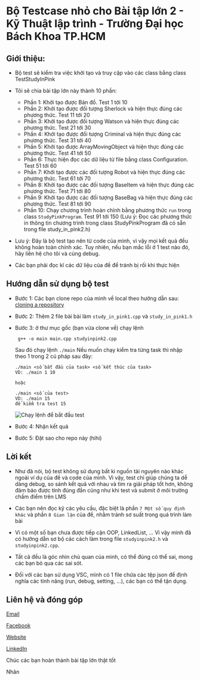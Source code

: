 # Bộ Testcase nhỏ cho Bài tập lớn 2 - Kỹ Thuật lập trình - Trường Đại học Bách Khoa TP.HCM
## Giới thiệu:  
- Bộ test sẽ kiểm tra việc khởi tạo và truy cập vào các class bằng class TestStudyInPink

- Tôi sẽ chia bài tập lớn này thành 10 phần:

    - Phần 1: Khởi tạo được Bản đồ. Test 1 tới 10
    - Phần 2: Khởi tạo được đối tượng Sherlock và hiện thực đúng các phương thức. Test 11 tới 20
    - Phần 3: Khởi tạo được đối tượng Watson và hiện thực đúng các phương thức. Test 21 tới 30
    - Phần 4: Khởi tạo được đối tượng Criminal và hiện thực đúng các phương thức. Test 31 tới 40
    - Phần 5: Khởi tạo được ArrayMovingObject và hiện thực đúng các phương thức. Test 41 tới 50
    - Phần 6: Thực hiện đọc các dữ liệu từ file bằng class Configuration. Test 51 tới 60
    - Phần 7: Khởi tạo được các đối tượng Robot và hiện thực đúng các phương thức. Test 61 tới 70
    - Phần 8: Khởi tạo được các đối tượng BaseItem và hiện thực đúng các phương thức. Test 71 tới 80
    - Phần 9: Khởi tạo được các đối tượng BaseBag và hiện thực đúng các phương thức. Test 81 tới 90
    - Phần 10: Chạy chương trình hoàn chỉnh bằng phương thức `run` trong class `StudyPinkProgram`. Test 91 tới 150 (Lưu ý: Đọc các phương thức in thông tin chương trình trong class StudyPinkProgram đã có sẵn trong file study_in_pink2.h)

- Lưu ý: Đây là bộ test tạo nên từ code của mình, vì vậy mọi kết quả đều không hoàn toàn chính xác.
  Tuy nhiên, nếu bạn mắc lỗi ở 1 test nào đó, hãy liên hệ cho tôi và cùng debug.

- Các bạn phải đọc kĩ các dữ liệu của đề để tránh bị rối khi thực hiện

## Hướng dẫn sử dụng bộ test
- Bước 1: Các bạn clone repo của mình về local theo hướng dẫn sau: [cloning a repository](https://docs.github.com/en/repositories/creating-and-managing-repositories/cloning-a-repository)

- Bước 2: Thêm 2 file bài bài làm `study_in_pink1.cpp` và `study_in_pink1.h`

- Bước 3: ở thư mục gốc (bạn vừa clone về) chạy lệnh
  
  ```
   g++ -o main main.cpp studyinpink2.cpp
  ```
  Sau đó chạy lệnh `./main`
  Nếu muốn chạy kiểm tra từng task thì nhập theo 1 trong 2 cú pháp sau đây:
  ```
  ./main <số bắt đầu của task> <số kết thúc của task>
  VD: ./main 1 10
  
  hoặc
  
  ./main <số của test>
  VD: ./main 15
  để kiểm tra test 15
  ```
  
  ![Chạy lệnh để bắt đầu test](https://github.com/nhan2892005/TestCaseAssignment2/assets/143471539/18768cbe-bf41-4f25-ba5a-7b3a28e7bf69)

- Bước 4: Nhận kết quả

- Bước 5: Đặt sao cho repo này (hihi)

## Lời kết
- Như đã nói, bộ test không sử dụng bất kì nguồn tài nguyên nào khác ngoài ví dụ của đề và code của mình. 
Vì vậy, test chỉ giúp chúng ta dễ dàng debug, so sánh kết quả với nhau và tìm ra giải pháp tốt hơn, không đảm bảo được tính đúng đắn
cũng như khi test và submit ở môi trường chấm điểm trên LMS

- Các bạn nên đọc kỹ các yêu cầu, đặc biệt là phần `7 Một số quy định khác` và phần `8 Gian lận` của đề, nhằm tránh sơ suất trong quá trình làm bài

- Vì có một số bạn chưa được tiếp cận OOP, LinkedList, ... Vì vậy mình đã có hướng dẫn sơ bộ các cách làm trong file `studyinpink2.h` và `studyinpink2.cpp`.
- Tất cả đều là góc nhìn chủ quan của mình, có thể đúng có thể sai, mong các bạn bỏ qua các sai sót.
- Đối với các bạn sử dụng VSC, mình có 1 file chứa các tệp json để định nghĩa các tính năng (run, debug, setting, ...), các bạn có thể tận dụng.
## Liên hệ và đóng góp
[Email](nhan.nguyen2005phuyen@hcmut.edu.vn)

[Facebook](https://www.facebook.com/phucnhancshcmut/)

[Website](http://phucnhan289.great-site.net/1/Ph%C3%BAc-Nh%C3%A2n.html) 

[LinkedIn](linkedin.com/in/phúc-nhân-nguyễn-778b26275/)

Chúc các bạn hoàn thành bài tập lớn thật tốt

Nhân
